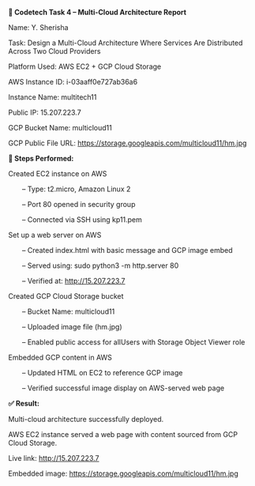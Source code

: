 **📝 Codetech Task 4 – Multi-Cloud Architecture Report**


Name: Y. Sherisha

Task: Design a Multi-Cloud Architecture Where Services Are Distributed Across Two Cloud Providers

Platform Used: AWS EC2 + GCP Cloud Storage 

AWS Instance ID: i-03aaff0e727ab36a6 

Instance Name: multitech11

Public IP: 15.207.223.7

GCP Bucket Name: multicloud11

GCP Public File URL: https://storage.googleapis.com/multicloud11/hm.jpg

**📌 Steps Performed:**

Created EC2 instance on AWS


  – Type: t2.micro, Amazon Linux 2

  – Port 80 opened in security group

  – Connected via SSH using kp11.pem

Set up a web server on AWS

  – Created index.html with basic message and GCP image embed
  
  – Served using: sudo python3 -m http.server 80

  – Verified at: http://15.207.223.7

Created GCP Cloud Storage bucket

  – Bucket Name: multicloud11
  
  – Uploaded image file (hm.jpg)
  
  – Enabled public access for allUsers with Storage Object Viewer role

Embedded GCP content in AWS

  – Updated HTML on EC2 to reference GCP image
  
  – Verified successful image display on AWS-served web page

**✅ Result:**

Multi-cloud architecture successfully deployed.

AWS EC2 instance served a web page with content sourced from GCP Cloud Storage.

Live link: http://15.207.223.7

Embedded image: https://storage.googleapis.com/multicloud11/hm.jpg
